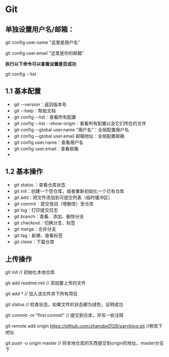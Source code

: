 # **Git**



## **单独设置用户名/邮箱：**

git config user.name "这里是用户名"

git config user.email "这里是你的邮箱"



**执行以下命令可以查看设置是否成功**

git config --list



## **1.1 基本配置**

- ​		git --version：返回版本号
- ​		git --help：帮助文档
- ​		git config --list：查看所有配置
- ​		git config --list --show-origin：查看所有配置以及它们所在的文件
- ​		git config --global user.name "用户名"：全局配置用户名
- ​		git config --global user.email 邮箱地址：全局配置邮箱
- ​		git config user.name：查看用户名
- ​		git config user.email：查看邮箱
- 

## **1.2 基本操作**

- ​		git status ：查看仓库状态
- ​		git init：创建一个空仓库，或者重新初始化一个已有仓库
- ​		git add：把文件添加到可提交列表（临时缓冲区）
- ​		git commit：提交改动（增删改）至仓库
- ​		git log：打印提交日志
- ​		git branch：查看、添加、删除分支
- ​		git checkout：切换分支、标签
- ​		git merge：合并分支
- ​		git tag：新建、查看标签
- ​		git clone：下载仓库


## 上传操作
git init  // 初始化本地仓库

git add readme.md // 添加要上传的文件 

git add * // 加入该文件夹下所有项目

git status // 检查状态，如果文件的状态都为绿色，证明成功

git commit -m "first commit" // 提交到仓库，并写一些注释

git remote add origin https://github.com/zhangbx0128/paryblog.git //修改下地址

git push -u origin master // 将本地仓库的东西提交到origin的地址，master分支下

